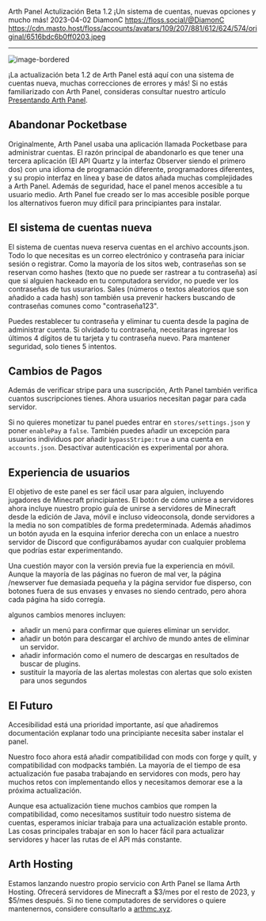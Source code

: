 Arth Panel Actulización Beta 1.2
¡Un sistema de cuentas, nuevas opciones y mucho más!
2023-04-02
DiamonC
https://floss.social/@DiamonC
https://cdn.masto.host/floss/accounts/avatars/109/207/881/612/624/574/original/6516bdc6b0ff0203.jpeg


---


![image-bordered](https://i.imgur.com/WQy6vdr.png)


¡La actualización beta 1.2 de Arth Panel está aquí con una sistema de cuentas nueva, muchas correcciones de errores y más! Si no estás familiarizado con Arth Panel, consideras consultar nuestro artículo [Presentando Arth Panel](https://arthmc.xyz/blog/es-ES*presentando-arth-panel/).


## Abandonar Pocketbase


Originalmente, Arth Panel usaba una aplicación llamada Pocketbase para administrar cuentas. El razón principal de abandonarlo es que tener una tercera aplicación (El API Quartz y la interfaz Observer siendo el primero dos) con una idioma de programación diferente, programadores diferentes, y su propio interfaz en línea y base de datos añada muchas complejidades a Arth Panel.
   Además de seguridad, hace el panel menos accesible a tu usuario medio. Arth Panel fue creado ser lo mas accesible posible porque los alternativos fueron muy difícil para principiantes para instalar.


## El sistema de cuentas nueva
El sistema de cuentas nueva reserva cuentas en el archivo accounts.json. Todo lo que necesitas es un correo electrónico y contraseña para iniciar sesión o registrar. Como la mayoría de los sitos web, contraseñas son se reservan como hashes (texto que no puede ser rastrear a tu contraseña) así que si alguien hackeado en tu computadora servidor, no puede ver los contraseñas de tus usurarios. Sales (números o textos aleatorios que son añadido a cada hash) son también usa prevenir hackers buscando de contraseñas comunes como "contraseña123".


Puedes restablecer tu contraseña y eliminar tu cuenta desde la pagina de administrar cuenta. Si olvidado tu contraseña, necesitaras ingresar los últimos 4 dígitos de tu tarjeta y tu contraseña nuevo. Para mantener seguridad, solo tienes 5 intentos.


## Cambios de Pagos
Además de verificar stripe para una suscripción, Arth Panel también verifica cuantos suscripciones tienes. Ahora usuarios necesitan pagar para cada servidor.


Si no quieres monetizar tu panel puedes entrar en `stores/settings.json` y poner `enablePay` a `false`. También puedes añadir un excepción para usuarios individuos por añadir `bypassStripe:true` a una cuenta en `accounts.json`. Desactivar autenticación es experimental por ahora.


## Experiencia de usuarios


El objetivo de este panel es ser fácil usar para alguien, incluyendo jugadores de Minecraft principiantes. El botón de cómo unirse a servidores ahora incluye nuestro propio guía de unirse a servidores de Minecraft desde la edición de Java, móvil e incluso videoconsola, donde servidores a la media no son compatibles de forma predeterminada. Además añadimos un botón ayuda en la esquina inferior derecha con un enlace a nuestro servidor de Discord que configurábamos ayudar con cualquier problema que podrías estar experimentando.


Una cuestión mayor con la versión previa fue la experiencia en móvil. Aunque la mayoría de las páginas no fueron de mal ver, la página /newserver fue demasiada pequeña y la página servidor fue disperso, con botones fuera de sus envases y envases no siendo centrado, pero ahora cada página ha sido corregía.


algunos cambios menores incluyen: 
-  añadir un menú para confirmar que quieres eliminar un servidor.
-  añadir un botón para descargar el archivo de mundo antes de eliminar un servidor.
-  añadir información como el numero de descargas en resultados de buscar de plugins.
-  sustituir la mayoría de las alertas molestas con alertas que solo existen para unos segundos


## El Futuro
Accesibilidad está una prioridad importante, así que añadiremos documentación explanar todo una principiante necesita saber instalar el panel.


Nuestro foco ahora está añadir compatibilidad con mods con forge y quilt, y compatibilidad con modpacks también. La mayoría de el tiempo de esa actualización fue pasaba trabajando en servidores con mods, pero hay muchos retos con implementando ellos y necesitamos demorar ese a la próxima actualización.


Aunque esa actualización tiene muchos cambios que rompen la compatibilidad, como necesitamos sustituir todo nuestro sistema de cuentas, esperamos iniciar trabaja para una actualización estable pronto. Las cosas principales trabajar en son lo hacer fácil para actualizar servidores y hacer las rutas de el API más constante.


## Arth Hosting
Estamos lanzando nuestro propio servicio con Arth Panel se llama Arth Hosting. Ofrecerá servidores de Minecraft a $3/mes por el resto de 2023, y $5/mes después. Si no tiene computadores de servidores o quiere mantenernos, considere consultarlo a [arthmc.xyz](https://arthmc.xyz/).



